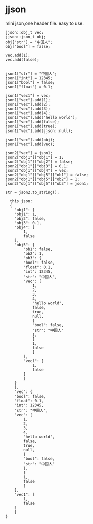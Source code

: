 # jjson
mini json,one header file. easy to use. 

	jjson::obj_t vec;
	jjson::json_t obj;
	obj["str"] = "中国人";
	obj["bool"] = false;

	vec.add(1);
	vec.add(false);


	json1["str"] = "中国人";
	json1["int"] = 12345;
	json1["bool"] = false;
	json1["float"] = 0.1;

	json1["vec1"] = vec;
	json1["vec"].add(1);
	json1["vec"].add(2);
	json1["vec"].add(3);
	json1["vec"].add(4);
	json1["vec"].add("hello world");
	json1["vec"].add(false);
	json1["vec"].add(true);
	json1["vec"].add(jjson::null);

	json1["vec"].add(obj);
	json1["vec"].add(vec);

	json2["vec"] = json1;
	json2["obj1"]["obj1"] = 1;
	json2["obj1"]["obj2"] = false;
	json2["obj1"]["obj3"] = 0.1;
	json2["obj1"]["obj4"] = vec;
	json2["obj1"]["obj5"]["ob1"] = false;
	json2["obj1"]["obj5"]["ob2"] = 1;
	json2["obj1"]["obj5"]["ob3"] = json1;

	str = json2.to_string();
  
	  this json:
	  {
	    "obj1": {
		"obj1": 1,
		"obj2": false,
		"obj3": 0.1,
		"obj4": [
		    1,
		    false
		],
		"obj5": {
		    "ob1": false,
		    "ob2": 1,
		    "ob3": {
			"bool": false,
			"float": 0.1,
			"int": 12345,
			"str": "中国人",
			"vec": [
			    1,
			    2,
			    3,
			    4,
			    "hello world",
			    false,
			    true,
			    null,
			    {
				"bool": false,
				"str": "中国人"
			    },
			    [
				1,
				false
			    ]
			],
			"vec1": [
			    1,
			    false
			]
		    }
		}
	    },
	    "vec": {
		"bool": false,
		"float": 0.1,
		"int": 12345,
		"str": "中国人",
		"vec": [
		    1,
		    2,
		    3,
		    4,
		    "hello world",
		    false,
		    true,
		    null,
		    {
			"bool": false,
			"str": "中国人"
		    },
		    [
			1,
			false
		    ]
		],
		"vec1": [
		    1,
		    false
		]
	    }
	}

